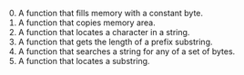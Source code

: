 0. A function that fills memory with a constant byte.
1. A function that copies memory area.
2. A function that locates a character in a string.
3. A function that gets the length of a prefix substring.
4. A function that searches a string for any of a set of bytes.
5. A function that locates a substring.
